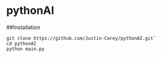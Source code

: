 # pythonAI

##Installation
```
git clone https://github.com/Justin-Carey/pythonAI.git`
cd pythonAI
python main.py
```
